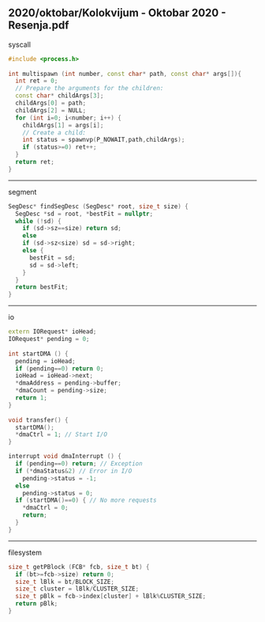 2020/oktobar/Kolokvijum - Oktobar 2020 - Resenja.pdf
--------------------------------------------------------------------------------
syscall
```cpp
#include <process.h> 
 
int multispawn (int number, const char* path, const char* args[]){ 
  int ret = 0; 
  // Prepare the arguments for the children: 
  const char* childArgs[3]; 
  childArgs[0] = path; 
  childArgs[2] = NULL; 
  for (int i=0; i<number; i++) { 
    childArgs[1] = args[i]; 
    // Create a child: 
    int status = spawnvp(P_NOWAIT,path,childArgs); 
    if (status>=0) ret++; 
  } 
  return ret; 
} 
```

--------------------------------------------------------------------------------
segment
```cpp
SegDesc* findSegDesc (SegDesc* root, size_t size) { 
  SegDesc *sd = root, *bestFit = nullptr; 
  while (!sd) { 
    if (sd->sz==size) return sd; 
    else  
    if (sd->sz<size) sd = sd->right; 
    else { 
      bestFit = sd; 
      sd = sd->left; 
    } 
  } 
  return bestFit; 
} 
```

--------------------------------------------------------------------------------
io
```cpp
extern IORequest* ioHead; 
IORequest* pending = 0; 
 
int startDMA () { 
  pending = ioHead; 
  if (pending==0) return 0; 
  ioHead = ioHead->next; 
  *dmaAddress = pending->buffer; 
  *dmaCount = pending->size; 
  return 1; 
} 
 
void transfer() { 
  startDMA(); 
  *dmaCtrl = 1; // Start I/O 
} 

interrupt void dmaInterrupt () { 
  if (pending==0) return; // Exception 
  if (*dmaStatus&2) // Error in I/O 
    pending->status = -1; 
  else 
    pending->status = 0; 
  if (startDMA()==0) { // No more requests 
    *dmaCtrl = 0; 
    return; 
  } 
} 
```

--------------------------------------------------------------------------------
filesystem
```cpp
size_t getPBlock (FCB* fcb, size_t bt) { 
  if (bt>=fcb->size) return 0; 
  size_t lBlk = bt/BLOCK_SIZE; 
  size_t cluster = lBlk/CLUSTER_SIZE; 
  size_t pBlk = fcb->index[cluster] + lBlk%CLUSTER_SIZE; 
  return pBlk; 
} 
```
